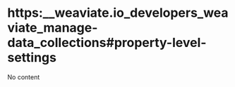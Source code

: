 # https:__weaviate.io_developers_weaviate_manage-data_collections#property-level-settings
No content
